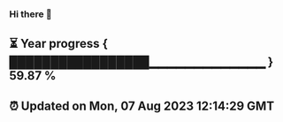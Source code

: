 ### Hi there 👋
⏳ Year progress { █████████████████▁▁▁▁▁▁▁▁▁▁▁▁▁ } 59.87 %
---
⏰ Updated on Mon, 07 Aug 2023 12:14:29 GMT
---
